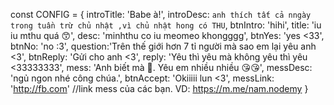 const CONFIG = {
    introTitle: 'Babe à!',
    introDesc: `anh thích tất cả nngày trong tuần trừ chủ nhật ,vì chủ nhật hong có THU`,
    btnIntro: 'hihi',
    title: 'iu iu mthu quá 😙',
    desc: 'minhthu co iu meomeo khongggg',
    btnYes: 'yes <33',
    btnNo: 'no :3',
    question:'Trên thế giới hơn 7 tỉ người mà sao em lại yêu anh <3',
    btnReply: 'Gửi cho anh <3',
    reply: 'Yêu thì yêu mà không yêu thì yêu <33333333',
    mess: 'Anh biết mà 🥰. Yêu em nhiều nhiều 😘😘',
    messDesc: 'ngủ ngon nhé công chúa.',
    btnAccept: 'Okiiiii lun <3',
    messLink: 'http://fb.com' //link mess của các bạn. VD: https://m.me/nam.nodemy
}
```

